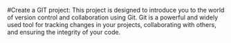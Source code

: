 #Create a GIT project:
This project is designed to introduce you to the world of version control and collaboration using Git.
Git is a powerful and widely used tool for tracking changes in your projects, collaborating with others,
and ensuring the integrity of your code.
